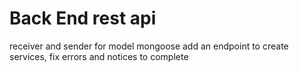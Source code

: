 # Back End rest api
  receiver and sender for model mongoose
  add an endpoint to create services, fix errors and notices to complete